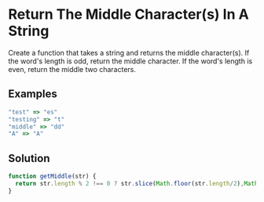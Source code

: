 # Return The Middle Character(s) In A String

Create a function that takes a string and returns the middle character(s). If the word's length is odd, return the middle character. If the word's length is even, return the middle two characters.

## Examples

```javaScript
"test" => "es"
"testing" => "t"
"middle" => "dd"
"A" => "A"
```

## Solution

```javaScript
function getMiddle(str) {
  return str.length % 2 !== 0 ? str.slice(Math.floor(str.length/2),Math.floor(str.length/2)+1): str.slice(str.length/2-1, str.length/2 + 1)
}
```
